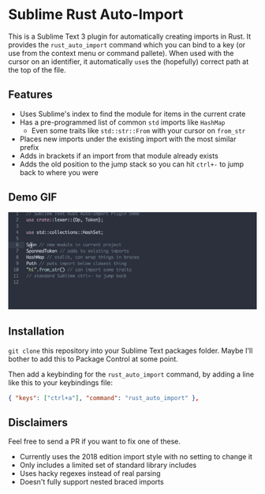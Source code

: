 # Sublime Rust Auto-Import

This is a Sublime Text 3 plugin for automatically creating imports in Rust.
It provides the `rust_auto_import` command which you can bind to a key (or use from the context menu or command pallete). When used with the cursor on an identifier, it automatically `use`s the (hopefully) correct path at the top of the file.

## Features

- Uses Sublime's index to find the module for items in the current crate
- Has a pre-programmed list of common `std` imports like `HashMap`
    - Even some traits like `std::str::From` with your cursor on `from_str`
- Places new imports under the existing import with the most similar prefix
- Adds in brackets if an import from that module already exists
- Adds the old position to the jump stack so you can hit `ctrl+-` to jump back to where you were

## Demo GIF

![Demo GIF](demo/rust_auto_import_demo_3.gif)

## Installation

`git clone` this repository into your Sublime Text packages folder. Maybe I'll bother to add this to Package Control at some point.

Then add a keybinding for the `rust_auto_import` command, by adding a line like this to your keybindings file:

```json
{ "keys": ["ctrl+a"], "command": "rust_auto_import" },
```

## Disclaimers

Feel free to send a PR if you want to fix one of these.

- Currently uses the 2018 edition import style with no setting to change it
- Only includes a limited set of standard library includes
- Uses hacky regexes instead of real parsing
- Doesn't fully support nested braced imports
